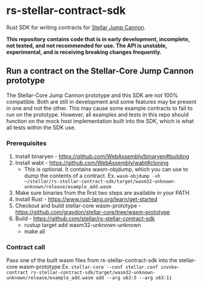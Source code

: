 # rs-stellar-contract-sdk
Rust SDK for writing contracts for [Stellar Jump Cannon].

**This repository contains code that is in early development, incomplete, not tested, and not recommended for use. The API is unstable, experimental, and is receiving breaking changes frequently.**

[Stellar Jump Cannon]: https://stellar.org/blog/smart-contracts-on-stellar-why-now

## Run a contract on the Stellar-Core Jump Cannon prototype

The Stellar-Core Jump Cannon prototype and this SDK are not 100% compatible. Both are still in development and some features may be present in one and not the other. This may cause some example contracts to fail to run on the prototype. However, all examples and tests in this repo should function on the mock host implementation built into the SDK, which is what all tests within the SDK use.

### Prerequisites
1. Install binaryen - https://github.com/WebAssembly/binaryen#building
2. Install wabt - https://github.com/WebAssembly/wabt#cloning
   * This is optional. It contains wasm-objdump, which you can use to dump the contents of a contract. Ex. `wasm-objdump -xh ~/stellar/rs-stellar-contract-sdk/target/wasm32-unknown-unknown/release/example_add.wasm`
3. Make sure binaries from the first two steps are available in your PATH.
4. Install Rust - https://www.rust-lang.org/learn/get-started
5. Checkout and build stellar-core wasm-prototype - https://github.com/graydon/stellar-core/tree/wasm-prototype
6. Build - https://github.com/stellar/rs-stellar-contract-sdk
   * rustup target add wasm32-unknown-unknown
   * make all


### Contract call
Pass one of the built wasm files from rs-stellar-contract-sdk into the stellar-core wasm-prototype
Ex. `stellar-core --conf stellar.conf invoke-contract rs-stellar-contract-sdk/target/wasm32-unknown-unknown/release/example_add.wasm add --arg u63:5 --arg u63:11`
